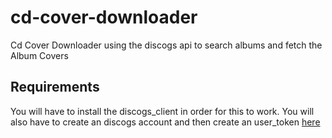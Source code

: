 # cd-cover-downloader

Cd Cover Downloader using the discogs api to search albums and fetch the Album Covers

## Requirements

You will have to install the discogs_client in order for this to work. You will also have to create an discogs account and then create an user_token [here](https://www.discogs.com/de/settings/developers)
